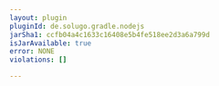```yaml
---
layout: plugin
pluginId: de.solugo.gradle.nodejs
jarSha1: ccfb04a4c1633c16408e5b4fe518ee2d3a6a799d
isJarAvailable: true
error: NONE
violations: []

---
```

